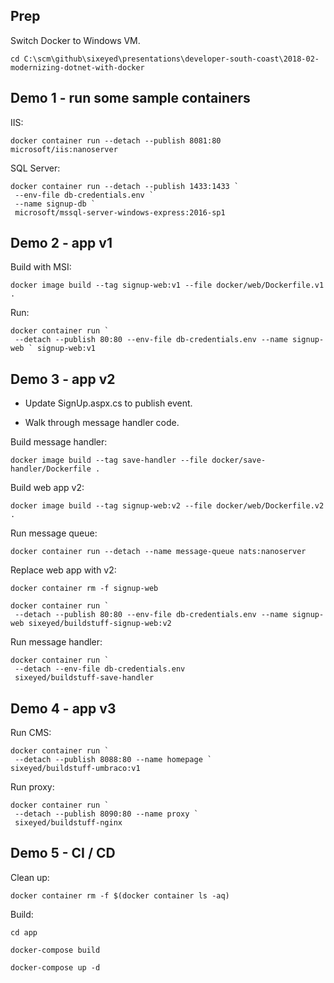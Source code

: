## Prep

Switch Docker to Windows VM.

```
cd C:\scm\github\sixeyed\presentations\developer-south-coast\2018-02-modernizing-dotnet-with-docker
```

## Demo 1 - run some sample containers

IIS:

```
docker container run --detach --publish 8081:80 microsoft/iis:nanoserver
```

SQL Server:

```
docker container run --detach --publish 1433:1433 `
 --env-file db-credentials.env `
 --name signup-db `
 microsoft/mssql-server-windows-express:2016-sp1
```

## Demo 2 - app v1

Build with MSI:

```
docker image build --tag signup-web:v1 --file docker/web/Dockerfile.v1 .
```

Run:

```
docker container run `
 --detach --publish 80:80 --env-file db-credentials.env --name signup-web ` signup-web:v1
```

## Demo 3 - app v2

- Update SignUp.aspx.cs to publish event. 

- Walk through message handler code.

Build message handler:

```
docker image build --tag save-handler --file docker/save-handler/Dockerfile .
```

Build web app v2:

```
docker image build --tag signup-web:v2 --file docker/web/Dockerfile.v2 .
```

Run message queue:

```
docker container run --detach --name message-queue nats:nanoserver
```

Replace web app with v2:

```
docker container rm -f signup-web

docker container run `
 --detach --publish 80:80 --env-file db-credentials.env --name signup-web sixeyed/buildstuff-signup-web:v2
```

Run message handler:

```
docker container run `
 --detach --env-file db-credentials.env 
 sixeyed/buildstuff-save-handler
```

## Demo 4 - app v3

Run CMS:

```
docker container run `
 --detach --publish 8088:80 --name homepage `
sixeyed/buildstuff-umbraco:v1
```

Run proxy:

```
docker container run `
 --detach --publish 8090:80 --name proxy `
 sixeyed/buildstuff-nginx
```

## Demo 5 - CI / CD

Clean up:

```
docker container rm -f $(docker container ls -aq)
```

Build:

```
cd app

docker-compose build

docker-compose up -d
```
